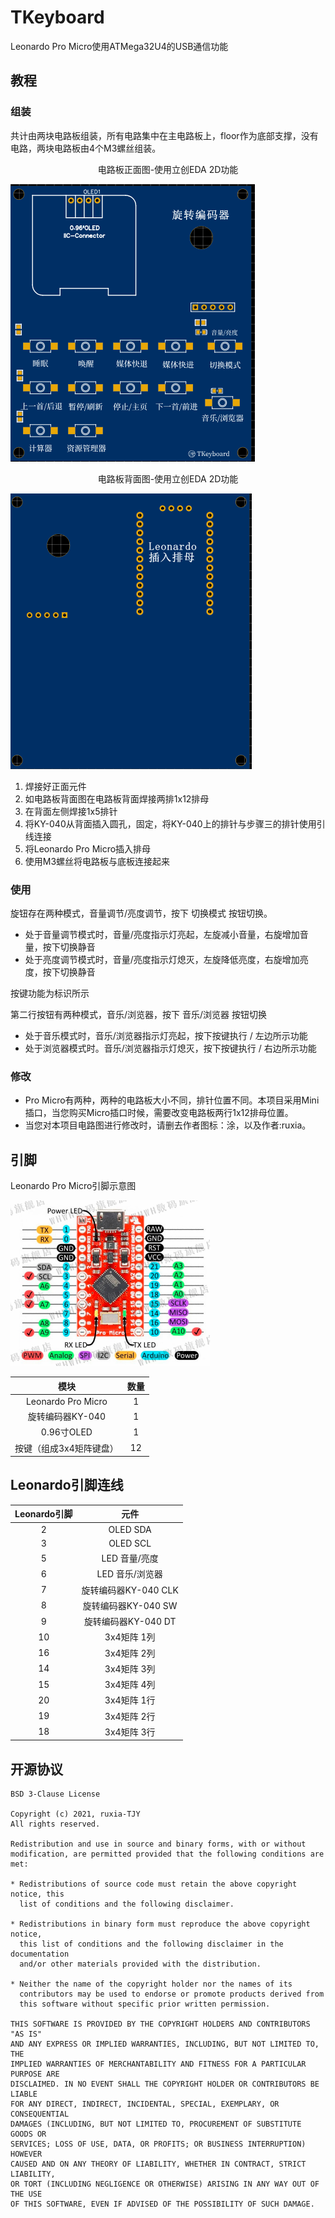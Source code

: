 

# TKeyboard

Leonardo Pro Micro使用ATMega32U4的USB通信功能

## 教程

### 组装

​	共计由两块电路板组装，所有电路集中在主电路板上，floor作为底部支撑，没有电路，两块电路板由4个M3螺丝组装。




<p style="text-align:center;">电路板正面图-使用立创EDA 2D功能</p>

![](./电路板_PreView.png)

<p style="text-align:center;">电路板背面图-使用立创EDA 2D功能</p>

![](./电路板背面_PreView.png)

1. 焊接好正面元件
2. 如电路板背面图在电路板背面焊接两排1x12排母
3. 在背面左侧焊接1x5排针
4. 将KY-040从背面插入圆孔，固定，将KY-040上的排针与步骤三的排针使用引线连接
5. 将Leonardo Pro Micro插入排母
6. 使用M3螺丝将电路板与底板连接起来



### 使用

旋钮存在两种模式，音量调节/亮度调节，按下 切换模式 按钮切换。

+ 处于音量调节模式时，音量/亮度指示灯亮起，左旋减小音量，右旋增加音量，按下切换静音
+ 处于亮度调节模式时，音量/亮度指示灯熄灭，左旋降低亮度，右旋增加亮度，按下切换静音

按键功能为标识所示

第二行按钮有两种模式，音乐/浏览器，按下 音乐/浏览器 按钮切换

+ 处于音乐模式时，音乐/浏览器指示灯亮起，按下按键执行 / 左边所示功能
+ 处于浏览器模式时。音乐/浏览器指示灯熄灭，按下按键执行 / 右边所示功能



### 修改

+ Pro Micro有两种，两种的电路板大小不同，排针位置不同。本项目采用Mini插口，当您购买Micro插口时候，需要改变电路板两行1x12排母位置。
+ 当您对本项目电路图进行修改时，请删去作者图标：涂，以及作者:ruxia。



## 引脚

Leonardo Pro Micro引脚示意图

<img src="./Leonardo.png" style="zoom:50%;" />

| 模块                    | 数量 |
| :-----------------------: | :----: |
| Leonardo Pro Micro      | 1    |
| 旋转编码器KY-040        | 1    |
| 0.96寸OLED              | 1    |
| 按键（组成3x4矩阵键盘） | 12   |



## Leonardo引脚连线

| Leonardo引脚 |         元件         |
| :----------: | :------------------: |
|      2       |       OLED SDA       |
|      3       |       OLED SCL       |
|      5       |    LED 音量/亮度     |
|      6       |   LED 音乐/浏览器    |
|      7       | 旋转编码器KY-040 CLK |
|      8       | 旋转编码器KY-040 SW  |
|      9       | 旋转编码器KY-040 DT  |
|      10      |     3x4矩阵 1列      |
|      16      |     3x4矩阵 2列      |
|      14      |     3x4矩阵 3列      |
|      15      |     3x4矩阵 4列      |
|      20      |     3x4矩阵 1行      |
|      19      |     3x4矩阵 2行      |
|      18      |     3x4矩阵 3行      |



## 开源协议

```
BSD 3-Clause License

Copyright (c) 2021, ruxia-TJY
All rights reserved.

Redistribution and use in source and binary forms, with or without
modification, are permitted provided that the following conditions are met:

* Redistributions of source code must retain the above copyright notice, this
  list of conditions and the following disclaimer.

* Redistributions in binary form must reproduce the above copyright notice,
  this list of conditions and the following disclaimer in the documentation
  and/or other materials provided with the distribution.

* Neither the name of the copyright holder nor the names of its
  contributors may be used to endorse or promote products derived from
  this software without specific prior written permission.

THIS SOFTWARE IS PROVIDED BY THE COPYRIGHT HOLDERS AND CONTRIBUTORS "AS IS"
AND ANY EXPRESS OR IMPLIED WARRANTIES, INCLUDING, BUT NOT LIMITED TO, THE
IMPLIED WARRANTIES OF MERCHANTABILITY AND FITNESS FOR A PARTICULAR PURPOSE ARE
DISCLAIMED. IN NO EVENT SHALL THE COPYRIGHT HOLDER OR CONTRIBUTORS BE LIABLE
FOR ANY DIRECT, INDIRECT, INCIDENTAL, SPECIAL, EXEMPLARY, OR CONSEQUENTIAL
DAMAGES (INCLUDING, BUT NOT LIMITED TO, PROCUREMENT OF SUBSTITUTE GOODS OR
SERVICES; LOSS OF USE, DATA, OR PROFITS; OR BUSINESS INTERRUPTION) HOWEVER
CAUSED AND ON ANY THEORY OF LIABILITY, WHETHER IN CONTRACT, STRICT LIABILITY,
OR TORT (INCLUDING NEGLIGENCE OR OTHERWISE) ARISING IN ANY WAY OUT OF THE USE
OF THIS SOFTWARE, EVEN IF ADVISED OF THE POSSIBILITY OF SUCH DAMAGE.
```

